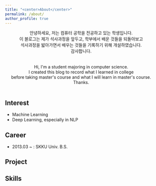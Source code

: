 ```yaml
---
title: "<center>About</center>"
permalink: /about/
author_profile: true
---
```


<!-- <div style="text-align: left"> -->
<!-- <center> <br> -->
<center> 안녕하세요, 저는 컴퓨터 공학을 전공하고 있는 학생입니다. </center>
<center> 이 블로그는 제가 석사과정을 앞두고, 학부에서 배운 것들을 되돌아보고</center>
<center> 석사과정을 밟아가면서 배우는 것들을 기록하기 위해 개설하였습니다. </center>
<center> 감사합니다. </center>

<!-- #### <center> 안녕하세요, 저는 컴퓨터 공학을 전공하고 있는 학생입니다. </center>
#### <center> 이 블로그는 제가 석사과정을 앞두고, 학부에서 배운 것들을 되돌아보고</center>
#### <center> 석사과정을 밟아가면서 배우는 것들을 기록하기 위해 개설하였습니다. </center>
#### <center> 감사합니다. </center> -->
<!-- </center> -->
<!-- </div> -->
<br>
<br>

<center> Hi, I'm a student majoring in computer science. </center>
<center> I created this blog to record what I learned in college </center>
<center> before taking master's course and what I will learn in master's course. </center>
<center> Thanks. </center>

<!-- #### <center> Hi, I'm a student majoring in computer science. </center>
#### <center> I created this blog to record what I learned in college </center>
#### <center> before taking master's course and what I will learn in master's course. </center>
#### <center> Thanks. </center> -->
<br>

## Interest
- Machine Learning
- Deep Learning, especially in NLP

## Career
- 2013.03 ~ : SKKU Univ. B.S.

## Project

## Skills
